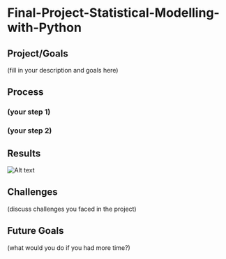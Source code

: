 # Final-Project-Statistical-Modelling-with-Python

## Project/Goals
(fill in your description and goals here)

## Process
### (your step 1)
### (your step 2)

## Results
![Alt text]([url](https://xiuxiupro-material-center.meitudata.com/poster/8c98b88845630b4afc694e90ca81daa2.png))
## Challenges 
(discuss challenges you faced in the project)

## Future Goals
(what would you do if you had more time?)
